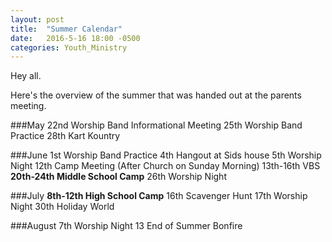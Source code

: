 ```yaml
---
layout: post
title:  "Summer Calendar"
date:   2016-5-16 18:00 -0500
categories: Youth_Ministry
---
```


Hey all.

Here's the overview of the summer that was handed out at the parents meeting.

###May
22nd		Worship Band Informational Meeting
25th		Worship Band Practice
28th		Kart Kountry

###June
1st		Worship Band Practice
4th		Hangout at Sids house
5th		Worship Night
12th		Camp Meeting (After Church on Sunday Morning)
13th-16th	VBS
**20th-24th	Middle School Camp**
26th		Worship Night

###July
**8th-12th	High School Camp**
16th 		Scavenger Hunt
17th 		Worship Night
30th		Holiday World

###August
7th     Worship Night
13		End of Summer Bonfire